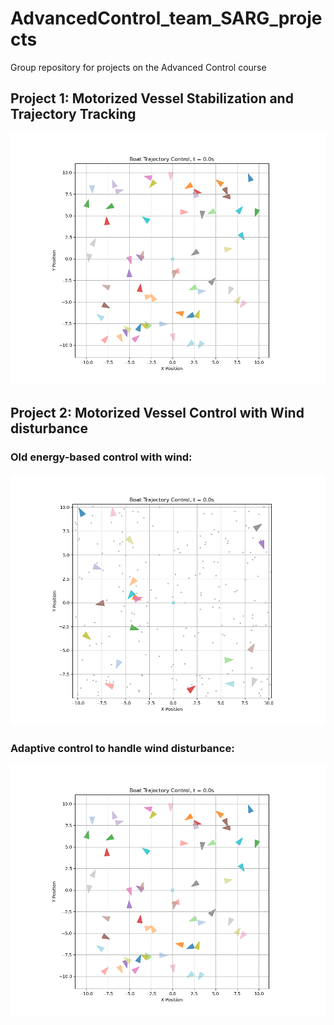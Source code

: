 # AdvancedControl_team_SARG_projects
Group repository for projects on the Advanced Control course

## Project 1: Motorized Vessel Stabilization and Trajectory Tracking

![alt text](<Project 1 Boat/simulator/gif/simulation.gif>)

## Project 2: Motorized Vessel Control with Wind disturbance

### Old energy-based control with wind:   
![alt text](<Project 2 Boat/simulator/gif/simulation_with_old_control.gif>)

### Adaptive control to handle wind disturbance:   
![alt text](<Project 2 Boat/simulator/gif/simulation.gif>)